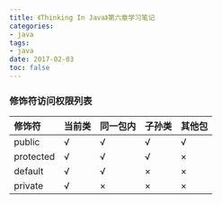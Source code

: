 ```yaml
---
title: 《Thinking In Java》第六章学习笔记
categories:
- java
tags:
- java
date: 2017-02-03
toc: false
---
```


### 修饰符访问权限列表

| 修饰符 | 当前类 | 同一包内 | 子孙类 | 其他包
| :--- | :--- | :--- | :--- | :--- |
| public | √ | √ | √ | √ |
| protected | √ | √ | √ | × |
| default | √ | √ | × | × |
| private | √ | × | × | × |
